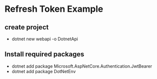 # Refresh Token Example

## create project
  - dotnet new webapi -o DotnetApi

## Install required packages
  - dotnet add package Microsoft.AspNetCore.Authentication.JwtBearer
  - dotnet add package DotNetEnv